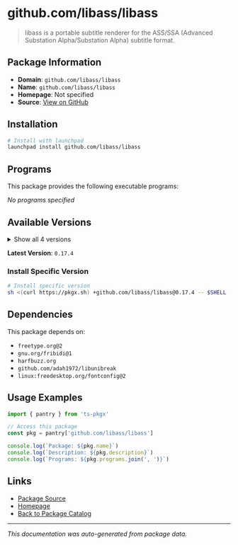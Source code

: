 # github.com/libass/libass

> libass is a portable subtitle renderer for the ASS/SSA (Advanced Substation Alpha/Substation Alpha) subtitle format.

## Package Information

- **Domain**: `github.com/libass/libass`
- **Name**: `github.com/libass/libass`
- **Homepage**: Not specified
- **Source**: [View on GitHub](https://github.com/pkgxdev/pantry/tree/main/projects/github.com/libass/libass/package.yml)

## Installation

```bash
# Install with launchpad
launchpad install github.com/libass/libass
```

## Programs

This package provides the following executable programs:

*No programs specified*

## Available Versions

<details>
<summary>Show all 4 versions</summary>

- `0.17.4`, `0.17.3`, `0.17.2`, `0.17.1`

</details>

**Latest Version**: `0.17.4`

### Install Specific Version

```bash
# Install specific version
sh <(curl https://pkgx.sh) +github.com/libass/libass@0.17.4 -- $SHELL -i
```

## Dependencies

This package depends on:

- `freetype.org@2`
- `gnu.org/fribidi@1`
- `harfbuzz.org`
- `github.com/adah1972/libunibreak`
- `linux:freedesktop.org/fontconfig@2`

## Usage Examples

```typescript
import { pantry } from 'ts-pkgx'

// Access this package
const pkg = pantry['github.com/libass/libass']

console.log(`Package: ${pkg.name}`)
console.log(`Description: ${pkg.description}`)
console.log(`Programs: ${pkg.programs.join(', ')}`)
```

## Links

- [Package Source](https://github.com/pkgxdev/pantry/tree/main/projects/github.com/libass/libass/package.yml)
- [Homepage](#)
- [Back to Package Catalog](../../../package-catalog.md)

---

*This documentation was auto-generated from package data.*
